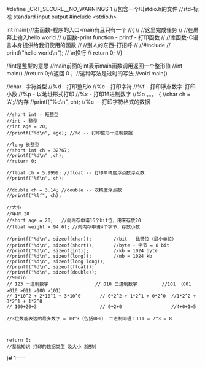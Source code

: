 #define _CRT_SECURE__NO_WARNINGS 1
//包含一个叫stdio.h的文件
//std-标准 standard input output
#include <stdio.h>

int main()//主函数-程序的入口-main有且只有一个
//{
//	//这里完成任务
//	//在屏幕上输入hello world
//	//函数-print function - printf - 打印函数
//	//库函数-C语言本身提供给我们使用的函数
//	//别人的东西-打招呼
//	//#include
//	printf("hello world\n"); // \n换行
//	return 0;
//}

//int是整型的意思
//main前面的int表示main函数调用返回一个整形值
//int main()
//return 0;//返回 0；
//这种写法是过时的写法
//void main()


//char -字符类型
//%d - 打印整形o
//%c - 打印字符
//%f - 打印浮点数字-打印小数
//%p - 以地址形式打印
//%x - 打印16进制数字
//%o 。。。
{
	//char ch = 'A';//内存
	//printf("%c\n", ch); //%c -- 打印字符格式的数据

	//short int - 短整型
	//int - 整型
	//int age = 20;
	//printf("%d\n", age); //%d -- 打印整形十进制数据

	//long 长整型
	//short int ch = 32767;
	//printf("%d\n" ,ch);
	//return 0;

	//float ch = 5.9999; //float -- 打印单精度浮点数浮点数
	//printf("%f\n", ch);

	//double ch = 3.14; //double -- 双精度浮点数
	//printf("%lf", ch);

	//大小
	//年龄 20
	//short age = 20;	//向内存申请16个bit位，用来存放20		
	//float weight = 94.6f; //向内存申请4个字节，存放小数
	
	//printf("%d\n", sizeof(char));        //bit - 比特位（最小单位）
	//printf("%d\n", sizeof(short));       //byte - 字节 = 8 bit
	//printf("%d\n", sizeof(int));         //kb = 1024 byte
	//printf("%d\n", sizeof(long));        //mb = 1024 kb
	//printf("%d\n", sizeof(long long));
	//printf("%d\n", sizeof(float));  
	//printf("%d\n", sizeof(double));
	//90min
	// 123 十进制数字                 // 010 二进制数字         //101 （001 >010 >011 >100 >101）
	// 1*10^2 + 2*10^1 + 3*10^0       // 0*2^2 + 1*2^1 + 0*2^0  //1*2^2 + 0*2^1 + 1*2^0
	// 100+20+3                       // 0+2+0                  //4+0+1=5
    
	//3位数能表达的最多数字 = 10^3（包括000） 二进制同理：111 = 2^3 = 8



	return 0;
	//基础知识 打印的数据类型 及大小 2进制

}# 1----
